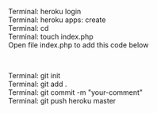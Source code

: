 Terminal: heroku login <br>
Terminal: heroku apps: create <your-app> <br>
Terminal: cd <your-project> <br>
Terminal: touch index.php <br>
Open file index.php to add this code below <br>
<?php header( 'Location: /index.html' ) ;  ?> <br>
Terminal: git init <br>
Terminal: git add .<br>
Terminal: git commit -m "your-comment"<br>
Terminal: git push heroku master<br>
